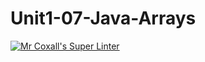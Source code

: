 # Unit1-07-Java-Arrays

[![Mr Coxall's Super Linter](https://github.com/ICS4U-Programming-TitwechW/Unit1-07-Java-Arrays/workflows/Mr%20Coxall's%20Super%20Linter/badge.svg)](https://github.com/ICS4U-Programming-TitwechW/Unit1-07-Java-Arrays/actions/)
